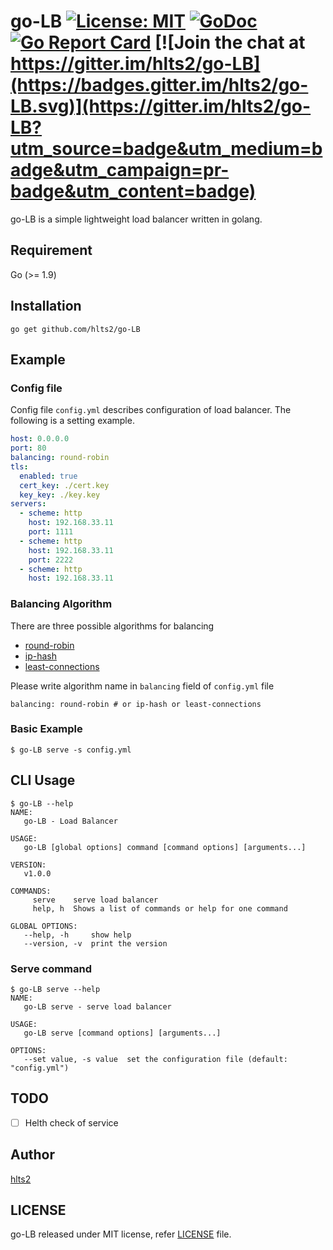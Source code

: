 # go-LB [![License: MIT](https://img.shields.io/badge/License-MIT-blue.svg)](https://opensource.org/licenses/MIT) [![GoDoc](http://godoc.org/github.com/hlts2/go-LB?status.svg)](http://godoc.org/github.com/hlts2/go-LB) [![Go Report Card](https://goreportcard.com/badge/github.com/hlts2/go-LB)](https://goreportcard.com/report/github.com/hlts2/go-LB) [![Join the chat at https://gitter.im/hlts2/go-LB](https://badges.gitter.im/hlts2/go-LB.svg)](https://gitter.im/hlts2/go-LB?utm_source=badge&utm_medium=badge&utm_campaign=pr-badge&utm_content=badge)

go-LB is a simple lightweight load balancer written in golang.

## Requirement
Go (>= 1.9)

## Installation

```shell
go get github.com/hlts2/go-LB
```

## Example

### Config file

Config file `config.yml` describes configuration of load balancer.
The following is a setting example.

```yaml
host: 0.0.0.0
port: 80
balancing: round-robin
tls:
  enabled: true
  cert_key: ./cert.key
  key_key: ./key.key
servers:
  - scheme: http
    host: 192.168.33.11
    port: 1111
  - scheme: http
    host: 192.168.33.11
    port: 2222
  - scheme: http
    host: 192.168.33.11

```

### Balancing Algorithm

There are three possible algorithms for balancing

- [round-robin](https://github.com/hlts2/round-robin)
- [ip-hash](https://github.com/hlts2/ip-hash)
- [least-connections](https://github.com/hlts2/least-connections)

Please write algorithm name in `balancing` field of `config.yml` file

```
balancing: round-robin # or ip-hash or least-connections
```

### Basic Example

```
$ go-LB serve -s config.yml
```

## CLI Usage

```
$ go-LB --help
NAME:
   go-LB - Load Balancer

USAGE:
   go-LB [global options] command [command options] [arguments...]

VERSION:
   v1.0.0

COMMANDS:
     serve    serve load balancer
     help, h  Shows a list of commands or help for one command

GLOBAL OPTIONS:
   --help, -h     show help
   --version, -v  print the version
```

### Serve command

```
$ go-LB serve --help
NAME:
   go-LB serve - serve load balancer

USAGE:
   go-LB serve [command options] [arguments...]
   
OPTIONS:
   --set value, -s value  set the configuration file (default: "config.yml")
```

## TODO

- [ ] Helth check of service

## Author
[hlts2](https://github.com/hlts2)

## LICENSE
go-LB released under MIT license, refer [LICENSE](https://github.com/hlts2/go-LB/blob/master/LICENSE) file.

